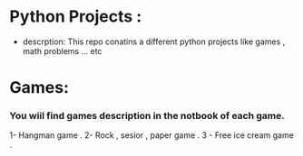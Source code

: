 # Python Projects :
* descrption:
This repo conatins a different python projects like games , math problems ... etc
# Games:
### You wiil find games description in the notbook of each game.
1- Hangman game .
2- Rock , sesior , paper game .
3 - Free ice cream game .
